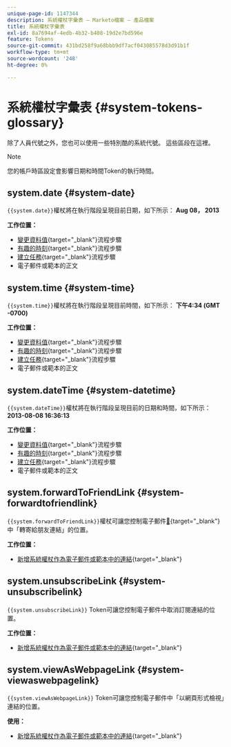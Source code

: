 ```yaml
---
unique-page-id: 1147344
description: 系統權杖字彙表 — Marketo檔案 — 產品檔案
title: 系統權杖字彙表
exl-id: 8a7694af-4edb-4b32-b408-19d2e7bd596e
feature: Tokens
source-git-commit: 431bd258f9a68bbb9df7acf043085578d3d91b1f
workflow-type: tm+mt
source-wordcount: '248'
ht-degree: 0%

---
```


# 系統權杖字彙表 {#system-tokens-glossary}

除了人員代號之外，您也可以使用一些特別酷的系統代號。 這些區段在這裡。

>[!NOTE]
>
>您的帳戶時區設定會影響日期和時間Token的執行時間。

## system.date {#system-date}

`{{system.date}}`權杖將在執行階段呈現目前日期，如下所示： **Aug 08， 2013**

**工作位置：**

* [變更資料值](/help/marketo/product-docs/core-marketo-concepts/smart-campaigns/flow-actions/change-data-value.md){target="_blank"}流程步驟
* [有趣的時刻](/help/marketo/product-docs/core-marketo-concepts/smart-campaigns/flow-actions/interesting-moment.md){target="_blank"}流程步驟
* [建立任務](/help/marketo/product-docs/core-marketo-concepts/smart-campaigns/salesforce-flow-actions/create-task.md){target="_blank"}流程步驟
* 電子郵件或範本的正文

## system.time {#system-time}

`{{system.time}}`權杖將在執行階段呈現目前時間，如下所示： **下午4:34 (GMT -0700)**

**工作位置：**

* [變更資料值](/help/marketo/product-docs/core-marketo-concepts/smart-campaigns/flow-actions/change-data-value.md){target="_blank"}流程步驟
* [有趣的時刻](/help/marketo/product-docs/core-marketo-concepts/smart-campaigns/flow-actions/interesting-moment.md){target="_blank"}流程步驟
* [建立任務](/help/marketo/product-docs/core-marketo-concepts/smart-campaigns/salesforce-flow-actions/create-task.md){target="_blank"}流程步驟
* 電子郵件或範本的正文

## system.dateTime {#system-datetime}

`{{system.dateTime}}`權杖將在執行階段呈現目前的日期和時間，如下所示： **2013-08-08 16:36:13**

**工作位置：**

* [變更資料值](/help/marketo/product-docs/core-marketo-concepts/smart-campaigns/flow-actions/change-data-value.md){target="_blank"}流程步驟
* [有趣的時刻](/help/marketo/product-docs/core-marketo-concepts/smart-campaigns/flow-actions/interesting-moment.md){target="_blank"}流程步驟
* [建立任務](/help/marketo/product-docs/core-marketo-concepts/smart-campaigns/salesforce-flow-actions/create-task.md){target="_blank"}流程步驟
* 電子郵件或範本的正文

## system.forwardToFriendLink {#system-forwardtofriendlink}

`{{system.forwardToFriendLink}}`權杖可讓您控制電子郵件[&#128279;](/help/marketo/product-docs/email-marketing/general/functions-in-the-editor/forward-to-a-friend-link-in-emails.md){target="_blank"}中「轉寄給朋友連結」的位置。

**工作位置：**

* [新增系統權杖作為電子郵件或範本中的連結](/help/marketo/product-docs/email-marketing/general/using-tokens/add-a-system-token-as-a-link-in-an-email.md){target="_blank"}

## system.unsubscribeLink {#system-unsubscribelink}

`{{system.unsubscribeLink}}` Token可讓您控制電子郵件中取消訂閱連結的位置。

**工作位置：**

* [新增系統權杖作為電子郵件或範本中的連結](/help/marketo/product-docs/email-marketing/general/using-tokens/add-a-system-token-as-a-link-in-an-email.md){target="_blank"}

## system.viewAsWebpageLink {#system-viewaswebpagelink}

`{{system.viewAsWebpageLink}}` Token可讓您控制電子郵件中「以網頁形式檢視」連結的位置。

**使用：**

* [新增系統權杖作為電子郵件或範本中的連結](/help/marketo/product-docs/email-marketing/general/using-tokens/add-a-system-token-as-a-link-in-an-email.md){target="_blank"}
